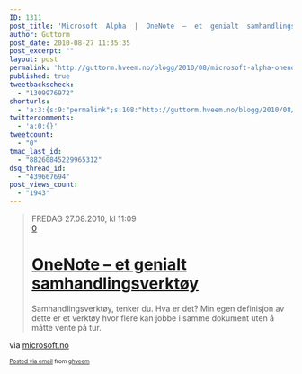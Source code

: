 ```yaml
---
ID: 1311
post_title: 'Microsoft  Alpha  |  OneNote  –  et  genialt  samhandlingsverktøy'
author: Guttorm
post_date: 2010-08-27 11:35:35
post_excerpt: ""
layout: post
permalink: 'http://guttorm.hveem.no/blogg/2010/08/microsoft-alpha-onenote-%e2%80%93-et-genialt-samhandlingsverkt%c3%b8y/'
published: true
tweetbackscheck:
  - "1309976972"
shorturls:
  - 'a:3:{s:9:"permalink";s:108:"http://guttorm.hveem.no/blogg/2010/08/microsoft-alpha-onenote-%e2%80%93-et-genialt-samhandlingsverkt%c3%b8y/";s:7:"tinyurl";s:26:"http://tinyurl.com/6kxrr2w";s:4:"isgd";s:19:"http://is.gd/QzUUmG";}'
twittercomments:
  - 'a:0:{}'
tweetcount:
  - "0"
tmac_last_id:
  - "88260845229965312"
dsq_thread_id:
  - "439667694"
post_views_count:
  - "1943"
---
```

<div class='posterous_autopost'><div class="posterous_bookmarklet_entry"> <blockquote class="posterous_long_quote">                          <div class="pubDate">FREDAG 27.08.2010, kl 11:09</div>  <div>  <a href="http://www.microsoft.no/alpha/post/2010/08/27/OneNote-e28093-et-genialt-samhandlingsverktc3b8y.aspx#comment" class="callout" rel="nofollow">0</a>  <h1><a href="http://www.microsoft.no/alpha/post/2010/08/27/OneNote-e28093-et-genialt-samhandlingsverktc3b8y.aspx" class="taggedlink">OneNote – et genialt samhandlingsverktøy</a></h1>    </div>      <div class="text"><p>Samhandlingsverktøy, tenker du. Hva er det? Min egen definisjon av dette er et verktøy hvor flere kan jobbe i samme dokument uten å måtte vente på tur.</p></div></blockquote>    <div class="posterous_quote_citation">via <a href="http://www.microsoft.no/alpha/post/2010/08/27/OneNote-e28093-et-genialt-samhandlingsverktc3b8y.aspx?utm_source=twitterfeed&amp;utm_medium=twitter">microsoft.no</a></div> <p></p></div>      <p style="font-size: 10px;">  <a href="http://posterous.com">Posted via email</a>   from <a href="http://ghveem.posterous.com/microsoft-alpha-onenote-et-genialt-samhandlin">ghveem</a>  </p>  </div>